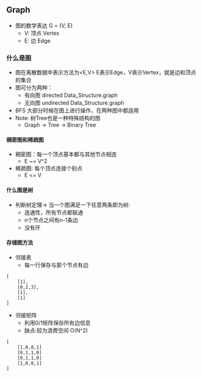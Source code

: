 ## Graph
- 图的数学表达 G = (V, E)
    - V: 顶点 Vertex
    - E: 边 Edge
### 什么是图
- 图在离散数据中表示方法为<E,V> E表示Edge，V表示Vertex，就是边和顶点的集合
- 图可分为两种：
    - 有向图 directed Data_Structure.graph
    - 无向图 undirected Data_Structure.graph
- BFS 大部分时候在图上进行操作，在两种图中都适用
- Note: 树Tree也是一种特殊结构的图
    - Graph -> Tree -> Binary Tree

#### 稠密图和稀疏图
- 稠密图：每一个顶点基本都与其他节点相连
    - E ~= V^2
- 稀疏图: 每个顶点连接个别点
    - E <= V

#### 什么图是树
- 判断树定理-> 当一个图满足一下任意两条即为树:
    - 连通性，所有节点都联通
    - n个节点之间有n-1条边
    - 没有环

#### 存储图方法
- 邻接表
    - 每一行保存与那个节点有边
    
```
[
    [1],
    [0,2,3],
    [1],
    [1]
]
```
- 邻接矩阵
    - 利用0/1矩阵保存所有边信息
    - 缺点:较为浪费空间 O(N^2)
```
[
    [1,0,0,1]
    [0,1,1,0]
    [0,1,1,0]
    [1,0,0,1]
]
```